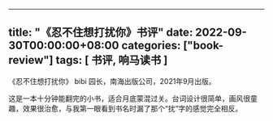 
---
title: "《忍不住想打扰你》书评"
date: 2022-09-30T00:00:00+08:00
categories: ["book-review"]
tags: [ 书评, 响马读书 ]
---

 《忍不住想打扰你》 bibi 园长，南海出版公司，2021年9月出版。

这是一本十分钟能翻完的小书，适合月底蒙混过关。台词设计很简单，画风很童趣，效果很治愈，与我第一眼看到书名时漏了那个“扰”字的感觉完全相反。
